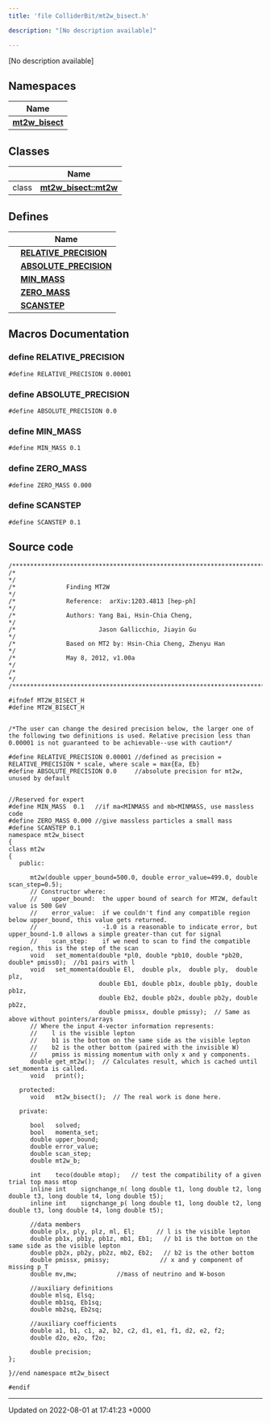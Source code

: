 ```yaml
---
title: 'file ColliderBit/mt2w_bisect.h'

description: "[No description available]"

---
```







[No description available]

## Namespaces

| Name           |
| -------------- |
| **[mt2w_bisect](/documentation/code/gambit_sphinx/namespaces/namespacemt2w__bisect/)**  |

## Classes

|                | Name           |
| -------------- | -------------- |
| class | **[mt2w_bisect::mt2w](/documentation/code/gambit_sphinx/classes/classmt2w__bisect_1_1mt2w/)**  |

## Defines

|                | Name           |
| -------------- | -------------- |
|  | **[RELATIVE_PRECISION](/documentation/code/gambit_sphinx/files/mt2w__bisect_8h/#define-relative-precision)**  |
|  | **[ABSOLUTE_PRECISION](/documentation/code/gambit_sphinx/files/mt2w__bisect_8h/#define-absolute-precision)**  |
|  | **[MIN_MASS](/documentation/code/gambit_sphinx/files/mt2w__bisect_8h/#define-min-mass)**  |
|  | **[ZERO_MASS](/documentation/code/gambit_sphinx/files/mt2w__bisect_8h/#define-zero-mass)**  |
|  | **[SCANSTEP](/documentation/code/gambit_sphinx/files/mt2w__bisect_8h/#define-scanstep)**  |




## Macros Documentation

### define RELATIVE_PRECISION

```
#define RELATIVE_PRECISION 0.00001
```


### define ABSOLUTE_PRECISION

```
#define ABSOLUTE_PRECISION 0.0
```


### define MIN_MASS

```
#define MIN_MASS 0.1
```


### define ZERO_MASS

```
#define ZERO_MASS 0.000
```


### define SCANSTEP

```
#define SCANSTEP 0.1
```


## Source code

```
/***********************************************************************/
/*                                                                     */
/*              Finding MT2W                                           */
/*              Reference:  arXiv:1203.4813 [hep-ph]                   */
/*              Authors: Yang Bai, Hsin-Chia Cheng,                    */
/*                       Jason Gallicchio, Jiayin Gu                   */
/*              Based on MT2 by: Hsin-Chia Cheng, Zhenyu Han           */ 
/*              May 8, 2012, v1.00a                                    */
/*                                                                     */  
/***********************************************************************/

#ifndef MT2W_BISECT_H
#define MT2W_BISECT_H


/*The user can change the desired precision below, the larger one of the following two definitions is used. Relative precision less than 0.00001 is not guaranteed to be achievable--use with caution*/ 

#define RELATIVE_PRECISION 0.00001 //defined as precision = RELATIVE_PRECISION * scale, where scale = max{Ea, Eb}
#define ABSOLUTE_PRECISION 0.0     //absolute precision for mt2w, unused by default


//Reserved for expert
#define MIN_MASS  0.1   //if ma<MINMASS and mb<MINMASS, use massless code
#define ZERO_MASS 0.000 //give massless particles a small mass
#define SCANSTEP 0.1
namespace mt2w_bisect
{
class mt2w
{  
   public:
      
      mt2w(double upper_bound=500.0, double error_value=499.0, double scan_step=0.5);
      // Constructor where:
      //    upper_bound:  the upper bound of search for MT2W, default value is 500 GeV 
      //    error_value:  if we couldn't find any compatible region below upper_bound, this value gets returned.  
      //                  -1.0 is a reasonable to indicate error, but upper_bound-1.0 allows a simple greater-than cut for signal
      //    scan_step:    if we need to scan to find the compatible region, this is the step of the scan
      void   set_momenta(double *pl0, double *pb10, double *pb20, double* pmiss0);  //b1 pairs with l
      void   set_momenta(double El,  double plx,  double ply,  double plz,
                         double Eb1, double pb1x, double pb1y, double pb1z,
                         double Eb2, double pb2x, double pb2y, double pb2z,
                         double pmissx, double pmissy);  // Same as above without pointers/arrays
      // Where the input 4-vector information represents:
      //    l is the visible lepton
      //    b1 is the bottom on the same side as the visible lepton
      //    b2 is the other bottom (paired with the invisible W)
      //    pmiss is missing momentum with only x and y components.
      double get_mt2w();  // Calculates result, which is cached until set_momenta is called.
      void   print();
      
   protected:
      void   mt2w_bisect();  // The real work is done here.
      
   private:  

      bool   solved;
      bool   momenta_set;
      double upper_bound;
      double error_value;
      double scan_step;
      double mt2w_b;

      int    teco(double mtop);   // test the compatibility of a given trial top mass mtop
      inline int    signchange_n( long double t1, long double t2, long double t3, long double t4, long double t5);
      inline int    signchange_p( long double t1, long double t2, long double t3, long double t4, long double t5);

      //data members
      double plx, ply, plz, ml, El;      // l is the visible lepton
      double pb1x, pb1y, pb1z, mb1, Eb1;   // b1 is the bottom on the same side as the visible lepton
      double pb2x, pb2y, pb2z, mb2, Eb2;   // b2 is the other bottom
      double pmissx, pmissy;              // x and y component of missing p_T
      double mv,mw;           //mass of neutrino and W-boson
     
      //auxiliary definitions
      double mlsq, Elsq;
      double mb1sq, Eb1sq;
      double mb2sq, Eb2sq;

      //auxiliary coefficients
      double a1, b1, c1, a2, b2, c2, d1, e1, f1, d2, e2, f2;
      double d2o, e2o, f2o;

      double precision;
};

}//end namespace mt2w_bisect

#endif
```


-------------------------------

Updated on 2022-08-01 at 17:41:23 +0000
